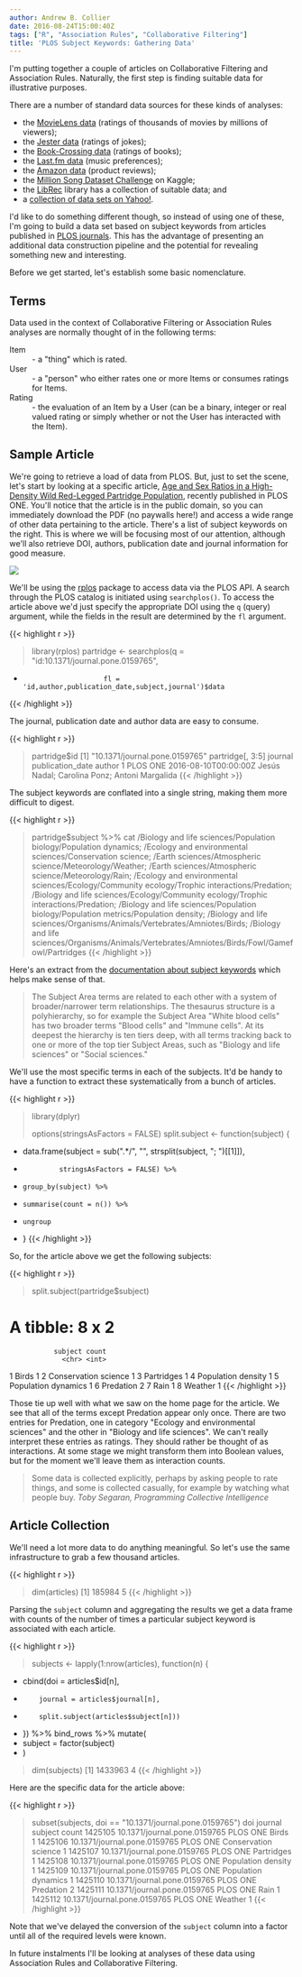 ```yaml
---
author: Andrew B. Collier
date: 2016-08-24T15:00:40Z
tags: ["R", "Association Rules", "Collaborative Filtering"]
title: 'PLOS Subject Keywords: Gathering Data'
---
```


I'm putting together a couple of articles on Collaborative Filtering and Association Rules. Naturally, the first step is finding suitable data for illustrative purposes.

<!--more-->

There are a number of standard data sources for these kinds of analyses:

* the [MovieLens data](http://grouplens.org/datasets/movielens/) (ratings of thousands of movies by millions of viewers); 
* the [Jester data](http://eigentaste.berkeley.edu/dataset/) (ratings of jokes); 
* the [Book-Crossing data](http://www2.informatik.uni-freiburg.de/~cziegler/BX/) (ratings of books); 
* the [Last.fm data](http://www.dtic.upf.edu/~ocelma/MusicRecommendationDataset/index.html) (music preferences); 
* the [Amazon data](https://snap.stanford.edu/data/web-Amazon.html) (product reviews); 
* the [Million Song Dataset Challenge](https://www.kaggle.com/c/msdchallenge) on Kaggle; 
* the [LibRec](http://www.librec.net/datasets.html) library has a collection of suitable data; and 
* a [collection of data sets on Yahoo!](http://webscope.sandbox.yahoo.com/catalog.php?datatype=r).

I'd like to do something different though, so instead of using one of these, I'm going to build a data set based on subject keywords from articles published in [PLOS journals](https://www.plos.org/). This has the advantage of presenting an additional data construction pipeline and the potential for revealing something new and interesting.

Before we get started, let's establish some basic nomenclature.

## Terms

Data used in the context of Collaborative Filtering or Association Rules analyses are normally thought of in the following terms:

<dl>
    <dt>Item</dt>
    <dd>- a "thing" which is rated.</dd>
    <dt>User</dt>
    <dd>- a "person" who either rates one or more Items or consumes ratings for Items.</dd>
    <dt>Rating</dt>
    <dd>- the evaluation of an Item by a User (can be a binary, integer or real valued rating or simply whether or not the User has interacted with the Item).</dd>
</dl>

## Sample Article

We're going to retrieve a load of data from PLOS. But, just to set the scene, let's start by looking at a specific article, [Age and Sex Ratios in a High-Density Wild Red-Legged Partridge Population](http://journals.plos.org/plosone/article?id=info%3Adoi%2F10.1371%2Fjournal.pone.0159765), recently published in PLOS ONE. You'll notice that the article is in the public domain, so you can immediately download the PDF (no paywalls here!) and access a wide range of other data pertaining to the article. There's a list of subject keywords on the right. This is where we will be focusing most of our attention, although we'll also retrieve DOI, authors, publication date and journal information for good measure.

<img src="/img/2016/08/journal.pone_.0159765.png">

We'll be using the [rplos](https://cran.r-project.org/web/packages/rplos/index.html) package to access data via the PLOS API. A search through the PLOS catalog is initiated using `searchplos()`. To access the article above we'd just specify the appropriate DOI using the `q` (query) argument, while the fields in the result are determined by the `fl` argument.

{{< highlight r >}}
> library(rplos)
> partridge <- searchplos(q = "id:10.1371/journal.pone.0159765",
+                         fl = 'id,author,publication_date,subject,journal')$data
{{< /highlight >}}

The journal, publication date and author data are easy to consume.

{{< highlight r >}}
> partridge$id
[1] "10.1371/journal.pone.0159765"
> partridge[, 3:5]
   journal     publication_date                                       author
1 PLOS ONE 2016-08-10T00:00:00Z Jesús Nadal; Carolina Ponz; Antoni Margalida
{{< /highlight >}}

The subject keywords are conflated into a single string, making them more difficult to digest.

{{< highlight r >}}
> partridge$subject %>% cat
/Biology and life sciences/Population biology/Population dynamics;
/Ecology and environmental sciences/Conservation science;
/Earth sciences/Atmospheric science/Meteorology/Weather;
/Earth sciences/Atmospheric science/Meteorology/Rain;
/Ecology and environmental sciences/Ecology/Community ecology/Trophic interactions/Predation;
/Biology and life sciences/Ecology/Community ecology/Trophic interactions/Predation;
/Biology and life sciences/Population biology/Population metrics/Population density;
/Biology and life sciences/Organisms/Animals/Vertebrates/Amniotes/Birds;
/Biology and life sciences/Organisms/Animals/Vertebrates/Amniotes/Birds/Fowl/Gamefowl/Partridges
{{< /highlight >}}

Here's an extract from the [documentation about subject keywords](http://journals.plos.org/plosone/s/help-using-this-site#loc-subject-areas) which helps make sense of that.

<blockquote>
The Subject Area terms are related to each other with a system of broader/narrower term relationships. The thesaurus structure is a polyhierarchy, so for example the Subject Area "White blood cells" has two broader terms "Blood cells" and "Immune cells". At its deepest the hierarchy is ten tiers deep, with all terms tracking back to one or more of the top tier Subject Areas, such as "Biology and life sciences" or "Social sciences."
</blockquote>

We'll use the most specific terms in each of the subjects. It'd be handy to have a function to extract these systematically from a bunch of articles.

{{< highlight r >}}
> library(dplyr)
> 
> options(stringsAsFactors = FALSE)
> split.subject <- function(subject) {
+   data.frame(subject = sub(".*/", "", strsplit(subject, "; ")[[1]]),
+              stringsAsFactors = FALSE) %>%
+     group_by(subject) %>%
+     summarise(count = n()) %>%
+     ungroup
+ }
{{< /highlight >}}

So, for the article above we get the following subjects:

{{< highlight r >}}
> split.subject(partridge$subject)
# A tibble: 8 x 2
               subject count
                 <chr> <int>
1                Birds     1
2 Conservation science     1
3           Partridges     1
4   Population density     1
5  Population dynamics     1
6            Predation     2
7                 Rain     1
8              Weather     1
{{< /highlight >}}

Those tie up well with what we saw on the home page for the article. We see that all of the terms except Predation appear only once. There are two entries for Predation, one in category "Ecology and environmental sciences" and the other in "Biology and life sciences". We can't really interpret these entries as ratings. They should rather be thought of as interactions. At some stage we might transform them into Boolean values, but for the moment we'll leave them as interaction counts.

<blockquote>
Some data is collected explicitly, perhaps by asking people to rate things, and some is collected casually, for example by watching what people buy.
<cite>Toby Segaran, Programming Collective Intelligence</cite>
</blockquote>

## Article Collection

We'll need a lot more data to do anything meaningful. So let's use the same infrastructure to grab a few thousand articles.

{{< highlight r >}}
> dim(articles)
[1] 185984      5
{{< /highlight >}}

Parsing the `subject` column and aggregating the results we get a data frame with counts of the number of times a particular subject keyword is associated with each article.

{{< highlight r >}}
> subjects <- lapply(1:nrow(articles), function(n) {
+   cbind(doi = articles$id[n],
+         journal = articles$journal[n],
+         split.subject(articles$subject[n]))
+ }) %>% bind_rows %>% mutate(
+   subject = factor(subject)
+ )
> dim(subjects)
[1] 1433963       4
{{< /highlight >}}

Here are the specific data for the article above:

{{< highlight r >}}
> subset(subjects, doi == "10.1371/journal.pone.0159765")
                                 doi  journal              subject count
1425105 10.1371/journal.pone.0159765 PLOS ONE                Birds     1
1425106 10.1371/journal.pone.0159765 PLOS ONE Conservation science     1
1425107 10.1371/journal.pone.0159765 PLOS ONE           Partridges     1
1425108 10.1371/journal.pone.0159765 PLOS ONE   Population density     1
1425109 10.1371/journal.pone.0159765 PLOS ONE  Population dynamics     1
1425110 10.1371/journal.pone.0159765 PLOS ONE            Predation     2
1425111 10.1371/journal.pone.0159765 PLOS ONE                 Rain     1
1425112 10.1371/journal.pone.0159765 PLOS ONE              Weather     1
{{< /highlight >}}

Note that we've delayed the conversion of the `subject` column into a factor until all of the required levels were known. 

In future instalments I'll be looking at analyses of these data using Association Rules and Collaborative Filtering.
